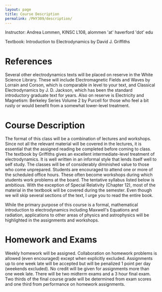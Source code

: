 ```yaml
---
layout: page
title: Course Description 
permalink: /PHY309/description/
---
```


Instructor:  Andrea Lommen, KINSC L108, alommen 'at' haverford 'dot' edu

Textbook:  Introduction to Electrodynamics by David J. Griffiths

# References  
Several other electrodynamics texts will be placed on reserve in the White Science Library. These will include Electromagnetic Fields and Waves by Lorrain and Corson, which is comparable in level to your text, and Classical Electrodynamics by J. D. Jackson, which has been the standard introductory graduate text for years. Also on reserve is Electricity and Magnetism:  Berkeley Series Volume 2 by Purcell for those who feel a bit rusty or would benefit from a somewhat lower-level treatment.

# Course Description

The format of this class will be a combination of lectures and workshops. Since not all the relevant material will be covered in the lectures, it is essential that the assigned reading be completed before coming to class. The textbook by Griffiths gives an excellent intermediate-level treatment of electrodynamics. It is well written in an informal style that lends itself well to self study. The classes will be of considerably diminished value to those who come unprepared.  Students are encouraged to attend one or more of the scheduled office hours. These often  become workshops during which students work problems at the board.  The tentative syllabus listed below is ambitious. With the exception of Special Relativity (Chapter 12), most of the material in the textbook will be covered during the semester. Even though we will skip several sections of the text, I urge you to read the entire book. 

While the primary purpose of this course is a formal, mathematical introduction to electrodynamics including Maxwell's Equations and radiation, applications to other areas of physics and astrophysics will be highlighted in the assignments and workshops.

# Homework and Exams

Weekly homework will be assigned. Collaboration on homework problems is allowed (even encouraged) except when explicitly excluded.  Assignments up to one week late will be accepted but will be penalized 1 point per day (weekends excluded).  No credit will be given for assignments more than one week late.  There will be two midterm exams and a 3 hour final exam. Two thirds of the final course grade will be determined from exam scores and one third from performance on homework assignments.
